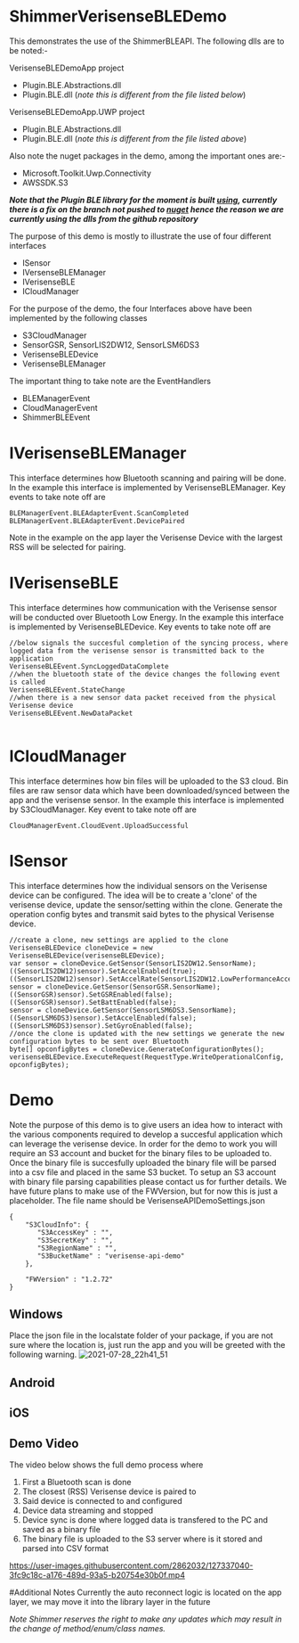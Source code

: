 # ShimmerVerisenseBLEDemo

This demonstrates the use of the ShimmerBLEAPI. The following dlls are to be noted:-

VerisenseBLEDemoApp project
- Plugin.BLE.Abstractions.dll
- Plugin.BLE.dll (_note this is different from the file listed below_)

VerisenseBLEDemoApp.UWP project
- Plugin.BLE.Abstractions.dll
- Plugin.BLE.dll (_note this is different from the file listed above_)

Also note the nuget packages in the demo, among the important ones are:-
- Microsoft.Toolkit.Uwp.Connectivity
- AWSSDK.S3

**_Note that the Plugin BLE library for the moment is built [using](https://github.com/xabre/xamarin-bluetooth-le/tree/uwp-support), currently there is a fix on the branch not pushed to [nuget](https://www.nuget.org/packages/Plugin.BLE/) hence the reason we are currently using the dlls from the github repository_**

The purpose of this demo is mostly to illustrate the use of four different interfaces
- ISensor
- IVersenseBLEManager
- IVerisenseBLE
- ICloudManager

For the purpose of the demo, the four Interfaces above have been implemented by the following classes
- S3CloudManager
- SensorGSR, SensorLIS2DW12, SensorLSM6DS3
- VerisenseBLEDevice
- VerisenseBLEManager

The important thing to take note are the EventHandlers
- BLEManagerEvent 
- CloudManagerEvent
- ShimmerBLEEvent

# IVerisenseBLEManager
This interface determines how Bluetooth scanning and pairing will be done. In the example this interface is implemented by VerisenseBLEManager. Key events to take note off are 
```
BLEManagerEvent.BLEAdapterEvent.ScanCompleted
BLEManagerEvent.BLEAdapterEvent.DevicePaired

```
Note in the example on the app layer the Verisense Device with the largest RSS will be selected for pairing.

# IVerisenseBLE
This interface determines how communication with the Verisense sensor will be conducted over Bluetooth Low Energy. In the example this interface is implemented by VerisenseBLEDevice. Key events to take note off are
```
//below signals the succesful completion of the syncing process, where logged data from the verisense sensor is transmitted back to the application
VerisenseBLEEvent.SyncLoggedDataComplete
//when the bluetooth state of the device changes the following event is called
VerisenseBLEEvent.StateChange
//when there is a new sensor data packet received from the physical Verisense device
VerisenseBLEEvent.NewDataPacket
             
```

# ICloudManager
This interface determines how bin files will be uploaded to the S3 cloud. Bin files are raw sensor data which have been downloaded/synced between the app and the verisense sensor. In the example this interface is implemented by S3CloudManager. Key event to take note off are
```
CloudManagerEvent.CloudEvent.UploadSuccessful
```

# ISensor
This interface determines how the individual sensors on the Verisense device can be configured. The idea will be to create a 'clone' of the verisense device, update the sensor/setting within the clone. Generate the operation config bytes and transmit said bytes to the physical Verisense device.
```
//create a clone, new settings are applied to the clone
VerisenseBLEDevice cloneDevice = new VerisenseBLEDevice(verisenseBLEDevice);
var sensor = cloneDevice.GetSensor(SensorLIS2DW12.SensorName);
((SensorLIS2DW12)sensor).SetAccelEnabled(true);
((SensorLIS2DW12)sensor).SetAccelRate(SensorLIS2DW12.LowPerformanceAccelSamplingRate.Freq_25Hz);
sensor = cloneDevice.GetSensor(SensorGSR.SensorName);
((SensorGSR)sensor).SetGSREnabled(false);
((SensorGSR)sensor).SetBattEnabled(false);
sensor = cloneDevice.GetSensor(SensorLSM6DS3.SensorName);
((SensorLSM6DS3)sensor).SetAccelEnabled(false);
((SensorLSM6DS3)sensor).SetGyroEnabled(false);
//once the clone is updated with the new settings we generate the new configuration bytes to be sent over Bluetooth
byte[] opconfigBytes = cloneDevice.GenerateConfigurationBytes();
verisenseBLEDevice.ExecuteRequest(RequestType.WriteOperationalConfig, opconfigBytes);
```

# Demo
Note the purpose of this demo is to give users an idea how to interact with the various components required to develop a succesful application which can leverage the verisense device. In order for the demo to work you will require an S3 account and bucket for the binary files to be uploaded to. Once the binary file is succesfully uploaded the binary file will be parsed into a csv file and placed in the same S3 bucket. To setup an S3 account with binary file parsing capabilities please contact us for further details. We have future plans to make use of the FWVersion, but for now this is just a placeholder. The file name should be VerisenseAPIDemoSettings.json
```
{
	"S3CloudInfo": {
 	   "S3AccessKey" : "",
 	   "S3SecretKey" : "",
  	   "S3RegionName" : "",
   	   "S3BucketName" : "verisense-api-demo"
	},
	
	"FWVersion" : "1.2.72"    
}
```
## Windows
Place the json file in the localstate folder of your package, if you are not sure where the location is, just run the app and you will be greeted with the following warning.
![2021-07-28_22h41_51](https://user-images.githubusercontent.com/2862032/127342579-39797cf1-292a-45ed-9848-1bff48bff329.png)
## Android
## iOS

## Demo Video
The video below shows the full demo process where
1) First a Bluetooth scan is done
2) The closest (RSS) Verisense device is paired to
3) Said device is connected to and configured
4) Device data streaming and stopped
5) Device sync is done where logged data is transfered to the PC and saved as a binary file
6) The binary file is uploaded to the S3 server where is it stored and parsed into CSV format

https://user-images.githubusercontent.com/2862032/127337040-3fc9c18c-a176-489d-93a5-b20754e30b0f.mp4

#Additional Notes
Currently the auto reconnect logic is located on the app layer, we may move it into the library layer in the future

*Note Shimmer reserves the right to make any updates which may result in the change of method/enum/class names.*
